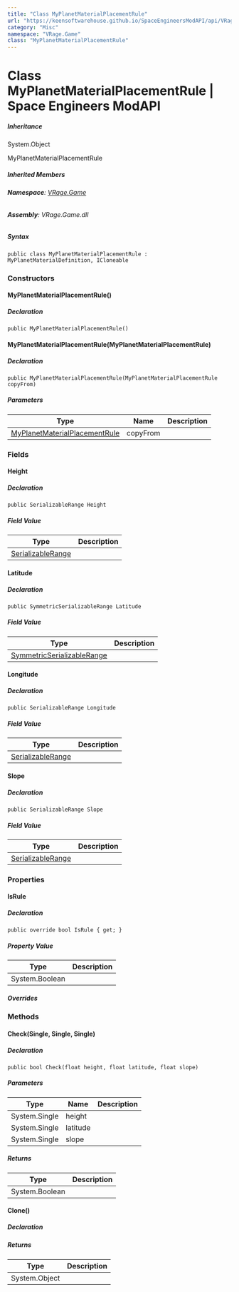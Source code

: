 ```yaml
---
title: "Class MyPlanetMaterialPlacementRule"
url: "https://keensoftwarehouse.github.io/SpaceEngineersModAPI/api/VRage.Game.MyPlanetMaterialPlacementRule.html"
category: "Misc"
namespace: "VRage.Game"
class: "MyPlanetMaterialPlacementRule"
---
```


# Class MyPlanetMaterialPlacementRule | Space Engineers ModAPI

##### Inheritance

System.Object

MyPlanetMaterialPlacementRule

##### Inherited Members

###### **Namespace**: [VRage.Game](https://keensoftwarehouse.github.io/SpaceEngineersModAPI/api/VRage.Game.html)

###### **Assembly**: VRage.Game.dll

##### Syntax

```
public class MyPlanetMaterialPlacementRule : MyPlanetMaterialDefinition, ICloneable
```

### Constructors

#### MyPlanetMaterialPlacementRule()

##### Declaration

```
public MyPlanetMaterialPlacementRule()
```

#### MyPlanetMaterialPlacementRule(MyPlanetMaterialPlacementRule)

##### Declaration

```
public MyPlanetMaterialPlacementRule(MyPlanetMaterialPlacementRule copyFrom)
```

##### Parameters

| Type | Name | Description |
| --- | --- | --- |
| [MyPlanetMaterialPlacementRule](https://keensoftwarehouse.github.io/SpaceEngineersModAPI/api/VRage.Game.MyPlanetMaterialPlacementRule.html) | copyFrom |     |

### Fields

#### Height

##### Declaration

```
public SerializableRange Height
```

##### Field Value

| Type | Description |
| --- | --- |
| [SerializableRange](https://keensoftwarehouse.github.io/SpaceEngineersModAPI/api/VRageMath.SerializableRange.html) |     |

#### Latitude

##### Declaration

```
public SymmetricSerializableRange Latitude
```

##### Field Value

| Type | Description |
| --- | --- |
| [SymmetricSerializableRange](https://keensoftwarehouse.github.io/SpaceEngineersModAPI/api/VRageMath.SymmetricSerializableRange.html) |     |

#### Longitude

##### Declaration

```
public SerializableRange Longitude
```

##### Field Value

| Type | Description |
| --- | --- |
| [SerializableRange](https://keensoftwarehouse.github.io/SpaceEngineersModAPI/api/VRageMath.SerializableRange.html) |     |

#### Slope

##### Declaration

```
public SerializableRange Slope
```

##### Field Value

| Type | Description |
| --- | --- |
| [SerializableRange](https://keensoftwarehouse.github.io/SpaceEngineersModAPI/api/VRageMath.SerializableRange.html) |     |

### Properties

#### IsRule

##### Declaration

```
public override bool IsRule { get; }
```

##### Property Value

| Type | Description |
| --- | --- |
| System.Boolean |     |

##### Overrides

### Methods

#### Check(Single, Single, Single)

##### Declaration

```
public bool Check(float height, float latitude, float slope)
```

##### Parameters

| Type | Name | Description |
| --- | --- | --- |
| System.Single | height |     |
| System.Single | latitude |     |
| System.Single | slope |     |

##### Returns

| Type | Description |
| --- | --- |
| System.Boolean |     |

#### Clone()

##### Declaration

##### Returns

| Type | Description |
| --- | --- |
| System.Object |     |